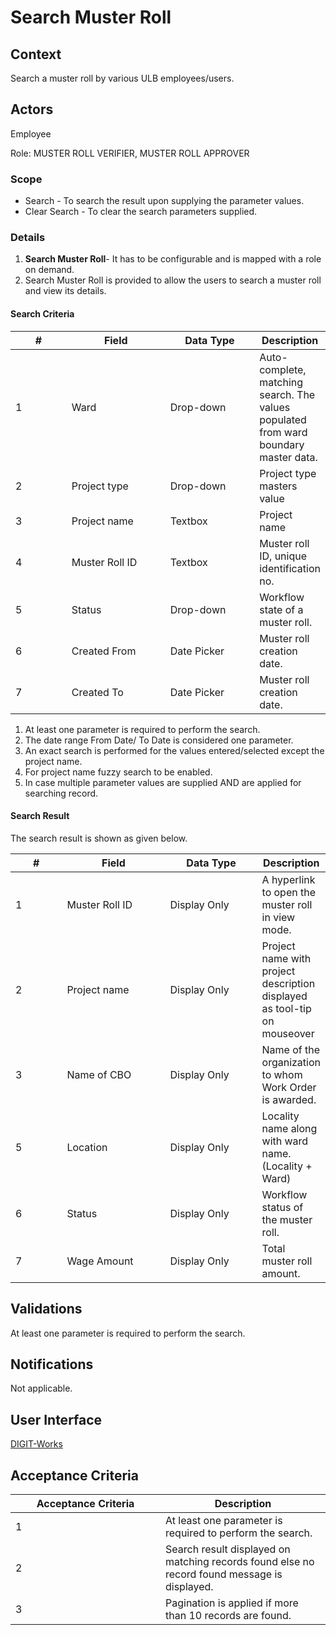 # Search Muster Roll

## Context

Search a muster roll by various ULB employees/users.

## Actors

Employee

Role: MUSTER ROLL VERIFIER, MUSTER ROLL APPROVER

### Scope

* Search - To search the result upon supplying the parameter values.
* Clear Search - To clear the search parameters supplied.

### Details

1. **Search Muster Roll**- It has to be configurable and is mapped with a role on demand.
2. Search Muster Roll is provided to allow the users to search a muster roll and view its details.

#### Search Criteria

<table><thead><tr><th width="100">#</th><th width="176">Field</th><th width="154">Data Type</th><th>Description</th></tr></thead><tbody><tr><td>1</td><td>Ward</td><td>Drop-down</td><td>Auto-complete, matching search. The values populated from ward boundary master data.</td></tr><tr><td>2</td><td>Project type</td><td>Drop-down</td><td>Project type masters value</td></tr><tr><td>3</td><td>Project name</td><td>Textbox</td><td>Project name</td></tr><tr><td>4</td><td>Muster Roll ID</td><td>Textbox</td><td>Muster roll ID, unique identification no.</td></tr><tr><td>5</td><td>Status</td><td>Drop-down</td><td>Workflow state of a muster roll.</td></tr><tr><td>6</td><td>Created From</td><td>Date Picker</td><td>Muster roll creation date.</td></tr><tr><td>7</td><td>Created To</td><td>Date Picker</td><td>Muster roll creation date.</td></tr></tbody></table>

1. At least one parameter is required to perform the search.
2. The date range From Date/ To Date is considered one parameter.
3. An exact search is performed for the values entered/selected except the project name.
4. For project name fuzzy search to be enabled.
5. In case multiple parameter values are supplied AND are applied for searching record.

#### Search Result

The search result is shown as given below.

<table><thead><tr><th width="73">#</th><th width="159">Field</th><th width="140">Data Type</th><th>Description</th></tr></thead><tbody><tr><td>1</td><td>Muster Roll ID</td><td>Display Only</td><td>A hyperlink to open the muster roll  in view mode.</td></tr><tr><td>2</td><td>Project name</td><td>Display Only</td><td>Project name with project description displayed as tool-tip on mouseover</td></tr><tr><td>3</td><td>Name of CBO</td><td>Display Only</td><td>Name of the organization to whom Work Order is awarded.</td></tr><tr><td>5</td><td>Location</td><td>Display Only</td><td>Locality name along with ward name. (Locality + Ward)</td></tr><tr><td>6</td><td>Status</td><td>Display Only</td><td>Workflow status of the muster roll.</td></tr><tr><td>7</td><td>Wage Amount</td><td>Display Only</td><td>Total muster roll amount.</td></tr></tbody></table>

## Validations

At least one parameter is required to perform the search.

## Notifications

Not applicable.

## User Interface

[<img src="https://static.figma.com/uploads/b6df2735e4cb368306acf5480b50f96e69f96099" alt="" data-size="line">DIGIT-Works](https://www.figma.com/file/M2P3O9WlKtxuLCjQKxLLDg/DIGIT-Works?node-id=3290%3A34994\&t=jQLnT6PHHxDEn1cW-4)

## Acceptance Criteria

<table><thead><tr><th width="224">Acceptance Criteria</th><th>Description</th></tr></thead><tbody><tr><td>1</td><td>At least one parameter is required to perform the search.</td></tr><tr><td>2</td><td>Search result displayed on matching records found else no record found message is displayed.</td></tr><tr><td>3</td><td>Pagination is applied if more than 10 records are found.</td></tr></tbody></table>

